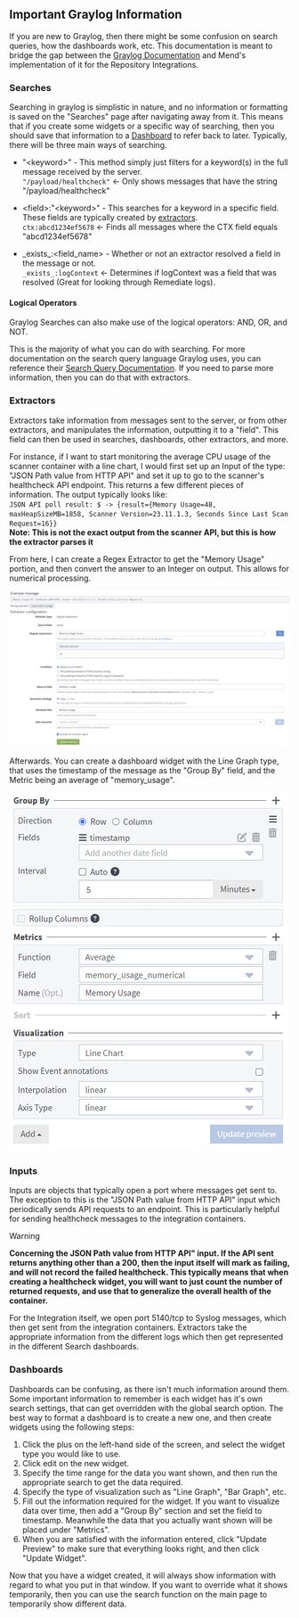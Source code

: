 ## Important Graylog Information

If you are new to Graylog, then there might be some confusion on search queries, how the dashboards work, etc. This documentation is meant to bridge the gap between the [Graylog Documentation](https://go2docs.graylog.org/5-2/home.htm) and Mend's implementation of it for the Repository Integrations.

### Searches
Searching in graylog is simplistic in nature, and no information or formatting is saved on the "Searches" page after navigating away from it. This means that if you create some widgets or a specific way of searching, then you should save that information to a [Dashboard](#Dashboards) to refer back to later. Typically, there will be three main ways of searching.  
- "\<keyword\>" - This method simply just filters for a keyword(s) in the full message received by the server.  
`"/payload/healthcheck"` <- Only shows messages that have the string "/payload/healthcheck"  

- \<field\>:"\<keyword\>" - This searches for a keyword in a specific field. These fields are typically created by [extractors](#Extractors).  
`ctx:abcd1234ef5678` <- Finds all messages where the CTX field equals "abcd1234ef5678"

- \_exists\_:\<field_name\> - Whether or not an extractor resolved a field in the message or not.  
`_exists_:logContext` <- Determines if logContext was a field that was resolved (Great for looking through Remediate logs).

#### Logical Operators
Graylog Searches can also make use of the logical operators: AND, OR, and NOT.

This is the majority of what you can do with searching. For more documentation on the search query language Graylog uses, you can reference their [Search Query Documentation](https://go2docs.graylog.org/5-2/making_sense_of_your_log_data/writing_search_queries.html?Highlight=search%20queries). If you need to parse more information, then you can do that with extractors.


### Extractors
Extractors take information from messages sent to the server, or from other extractors, and manipulates the information, outputting it to a "field". This field can then be used in searches, dashboards, other extractors, and more. 

For instance, if I want to start monitoring the average CPU usage of the scanner container with a line chart, I would first set up an Input of the type: "JSON Path value from HTTP API" and set it up to go to the scanner's healthcheck API endpoint. This returns a few different pieces of information. The output typically looks like:  
`JSON API poll result: $ -> {result={Memory Usage=48, maxHeapSizeMB=1858, Scanner Version=23.11.1.3, Seconds Since Last Scan Request=16}}`  
**Note: This is not the exact output from the scanner API, but this is how the extractor parses it**

From here, I can create a Regex Extractor to get the "Memory Usage" portion, and then convert the answer to an Integer on output. This allows for numerical processing.  

![Memory Usage Extractor Example](./images/memory_usage_extractor_example.png)

Afterwards. You can create a dashboard widget with the Line Graph type, that uses the timestamp of the message as the "Group By" field, and the Metric being an average of "memory_usage".

![Memory Usage Widget](./images/graylog_widget_creation.png)


### Inputs

Inputs are objects that typically open a port where messages get sent to. The exception to this is the "JSON Path value from HTTP API" input which periodically sends API requests to an endpoint. This is particularly helpful for sending healthcheck messages to the integration containers.

>[!WARNING]  
**Concerning the JSON Path value from HTTP API" input. If the API sent returns anything other than a 200, then the input itself will mark as failing, and will not record the failed healthcheck. This typically means that when creating a healthcheck widget, you will want to just count the number of returned requests, and use that to generalize the overall health of the container.** 

For the Integration itself, we open port 5140/tcp to Syslog messages, which then get sent from the integration containers. Extractors take the appropriate information from the different logs which then get represented in the different Search dashboards.


### Dashboards

Dashboards can be confusing, as there isn't much information around them. Some important information to remember is each widget has it's own search settings, that can get overridden with the global search option. The best way to format a dashboard is to create a new one, and then create widgets using the following steps:  
1. Click the plus on the left-hand side of the screen, and select the widget type you would like to use.  
1. Click edit on the new widget.
1. Specify the time range for the data you want shown, and then run the appropriate search to get the data required.
1. Specify the type of visualization such as "Line Graph", "Bar Graph", etc.
1. Fill out the information required for the widget. If you want to visualize data over time, then add a "Group By" section and set the field to timestamp. Meanwhile the data that you actually want shown will be placed under "Metrics".
1. When you are satisfied with the information entered, click "Update Preview" to make sure that everything looks right, and then click "Update Widget".

Now that you have a widget created, it will always show information with regard to what you put in that window. If you want to override what it shows temporarily, then you can use the search function on the main page to temporarily show different data.
